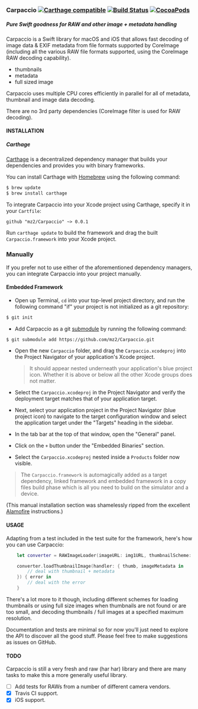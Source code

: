 ### Carpaccio [![Carthage compatible](https://img.shields.io/badge/Carthage-compatible-4BC51D.svg?style=flat)](https://github.com/Carthage/Carthage) [![Build Status](https://travis-ci.org/mz2/Carpaccio.svg?branch=master)](https://travis-ci.org/mz2/Carpaccio) [![CocoaPods](https://img.shields.io/cocoapods/v/Carpaccio.svg?maxAge=2592000)](https://github.com/mz2/Carpaccio/releases)
##### Pure Swift goodness for RAW and other image + metadata handling

Carpaccio is a Swift library for macOS and iOS that allows fast decoding of image data & EXIF metadata from file formats supported by CoreImage (including all the various RAW file formats supported, using the CoreImage RAW decoding capability).

- thumbnails
- metadata
- full sized image 

Carpaccio uses multiple CPU cores efficiently in parallel for all of metadata, thumbnail and image data decoding.

There are no 3rd party dependencies (CoreImage filter is used for RAW decoding).

#### INSTALLATION

##### Carthage

[Carthage](https://github.com/Carthage/Carthage) is a decentralized dependency manager that builds your dependencies and provides you with binary frameworks.

You can install Carthage with [Homebrew](http://brew.sh/) using the following command:

```bash
$ brew update
$ brew install carthage
```

To integrate Carpaccio into your Xcode project using Carthage, specify it in your `Cartfile`:

```ogdl
github "mz2/Carpaccio" ~> 0.0.1
```

Run `carthage update` to build the framework and drag the built `Carpaccio.framework` into your Xcode project.

### Manually

If you prefer not to use either of the aforementioned dependency managers, you can integrate Carpaccio into your project manually.

#### Embedded Framework

- Open up Terminal, `cd` into your top-level project directory, and run the following command "if" your project is not initialized as a git repository:

```bash
$ git init
```

- Add Carpaccio as a git [submodule](http://git-scm.com/docs/git-submodule) by running the following command:

```bash
$ git submodule add https://github.com/mz2/Carpaccio.git
```

- Open the new `Carpaccio` folder, and drag the `Carpaccio.xcodeproj` into the Project Navigator of your application's Xcode project.

    > It should appear nested underneath your application's blue project icon. Whether it is above or below all the other Xcode groups does not matter.

- Select the `Carpaccio.xcodeproj` in the Project Navigator and verify the deployment target matches that of your application target.
- Next, select your application project in the Project Navigator (blue project icon) to navigate to the target configuration window and select the application target under the "Targets" heading in the sidebar.
- In the tab bar at the top of that window, open the "General" panel.
- Click on the `+` button under the "Embedded Binaries" section.
- Select the `Carpaccio.xcodeproj` nested inside a `Products` folder now visible.

> The `Carpaccio.framework` is automagically added as a target dependency, linked framework and embedded framework in a copy files build phase which is all you need to build on the simulator and a device.

(This manual installation section was shamelessly ripped from the excellent [Alamofire](github.com/alamofire/Alamofire) instructions.)

#### USAGE

Adapting from a test included in the test suite for the framework, here's how you can use Carpaccio:

```Swift
    let converter = RAWImageLoader(imageURL: img1URL, thumbnailScheme: .fullImageWhenThumbnailMissing)

    converter.loadThumbnailImage(handler: { thumb, imageMetadata in
        // deal with thumbnail + metadata 
    }) { error in
        // deal with the error 
    }
```

There's a lot more to it though, including different schemes for loading thumbnails or using full size images when thumbnails are not found or are too small, and decoding thumbnails / full images at a specified maximum resolution. 

Documentation and tests are minimal so for now you'll just need to explore the API to discover all the good stuff. Please feel free to make suggestions as issues on GitHub.

#### TODO

Carpaccio is still a very fresh and raw (har har) library and there are many tasks to make this a more generally useful library.

- [ ] Add tests for RAWs from a number of different camera vendors.
- [x] Travis CI support.
- [x] iOS support.
